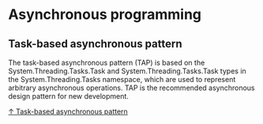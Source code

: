 # Asynchronous programming

## Task-based asynchronous pattern

The task-based asynchronous pattern (TAP) is based on the System.Threading.Tasks.Task and System.Threading.Tasks.Task<TResult> types in the System.Threading.Tasks namespace, which are used to represent arbitrary asynchronous operations. TAP is the recommended asynchronous design pattern for new development.

[↑ Task-based asynchronous pattern](https://docs.microsoft.com/en-us/dotnet/standard/asynchronous-programming-patterns/task-based-asynchronous-pattern-tap)
